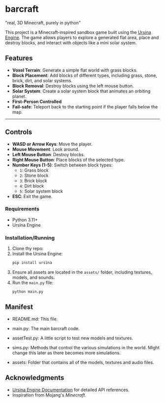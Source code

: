 # barcraft
"real, 3D Minecraft, purely in python"

This project is a Minecraft-inspired sandbox game built using the [Ursina Engine](https://www.ursinaengine.org/). The game allows players to explore a generated flat area, place and destroy blocks, and interact with objects like a mini solar system.

## Features

- **Voxel Terrain**: Generate a simple flat world with grass blocks.
- **Block Placement**: Add blocks of different types, including grass, stone, brick, dirt, and solar systems.
- **Block Removal**: Destroy blocks using the left mouse button.
- **Solar System**: Create a solar system block that animates an orbiting planet.
- **First-Person Controlled**
- **Fail-safe**: Teleport back to the starting point if the player falls below the map.
---

## Controls

- **WASD or Arrow Keys**: Move the player.
- **Mouse Movement**: Look around.
- **Left Mouse Button**: Destroy blocks.
- **Right Mouse Button**: Place blocks of the selected type.
- **Number Keys (1-5)**: Switch between block types:
  - `1`: Grass block
  - `2`: Stone block
  - `3`: Brick block
  - `4`: Dirt block
  - `5`: Solar system block
- **ESC**: Exit the game.

### Requirements
- Python 3.11+
- Ursina Engine

### Installation/Running

1. Clone thy repo:
2. Install the Ursina Engine:
    ```bash
    pip install ursina
    ```
3. Ensure all assets are located in the `assets/` folder, including textures, models, and sounds.
4. Run the `main.py` file:
    ```bash
    python main.py
    ```


## Manifest
- README.md:
  This file.

- main.py:
  The main barcraft code.

- assetTest.py:
  A little script to test new models and textures.

- sims.py:
  Methods that control the various simulations in the world. Might change this later as there becomes more simulations.

- assets:
  Folder that contains all of the models, textures and audio files.


## Acknowledgments

- [Ursina Engine Documentation](https://www.ursinaengine.org/documentation.html) for detailed API references.
- Inspiration from Mojang's *Minecraft*.
